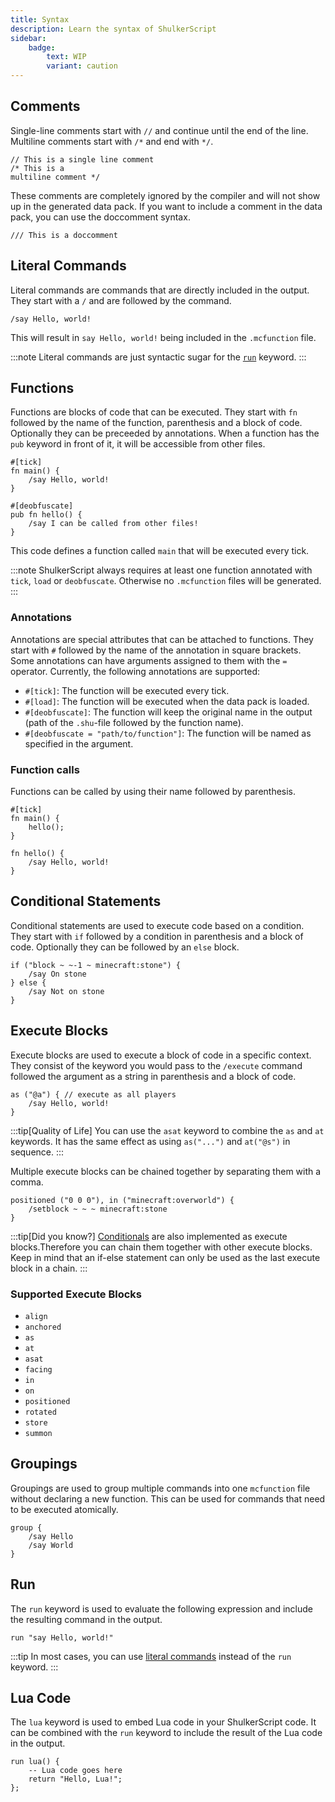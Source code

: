 ```yaml
---
title: Syntax
description: Learn the syntax of ShulkerScript
sidebar:
    badge:
        text: WIP
        variant: caution
---
```


## Comments
Single-line comments start with `//` and continue until the end of the line.
Multiline comments start with `/*` and end with `*/`.

```shulkerscript
// This is a single line comment
/* This is a
multiline comment */
```

These comments are completely ignored by the compiler and will not show up in the generated data pack.
If you want to include a comment in the data pack, you can use the doccomment syntax.
```shulkerscript
/// This is a doccomment
```

## Literal Commands
Literal commands are commands that are directly included in the output.
They start with a `/` and are followed by the command.
```shulkerscript
/say Hello, world!
```

This will result in `say Hello, world!` being included in the `.mcfunction` file.

:::note
Literal commands are just syntactic sugar for the [`run`](#run) keyword.
:::

## Functions
Functions are blocks of code that can be executed.
They start with `fn` followed by the name of the function, parenthesis and a block of code.
Optionally they can be preceeded by annotations. When a function has the `pub` keyword in front of it, it will be accessible from other files.
```shulkerscript title="src/main.shu"
#[tick]
fn main() {
    /say Hello, world!
}

#[deobfuscate]
pub fn hello() {
    /say I can be called from other files!
}
```
This code defines a function called `main` that will be executed every tick.

:::note
ShulkerScript always requires at least one function annotated with `tick`, `load` or `deobfuscate`. 
Otherwise no `.mcfunction` files will be generated.
:::

### Annotations
Annotations are special attributes that can be attached to functions.
They start with `#` followed by the name of the annotation in square brackets. Some annotations can have arguments assigned to them with the `=` operator.
Currently, the following annotations are supported:
- `#[tick]`: The function will be executed every tick.
- `#[load]`: The function will be executed when the data pack is loaded.
- `#[deobfuscate]`: The function will keep the original name in the output (path of the `.shu`-file followed by the function name).
- `#[deobfuscate = "path/to/function"]`: The function will be named as specified in the argument.

### Function calls
Functions can be called by using their name followed by parenthesis.
```shulkerscript
#[tick]
fn main() {
    hello();
}

fn hello() {
    /say Hello, world!
}
```

## Conditional Statements
Conditional statements are used to execute code based on a condition.
They start with `if` followed by a condition in parenthesis and a block of code.
Optionally they can be followed by an `else` block.
```shulkerscript
if ("block ~ ~-1 ~ minecraft:stone") {
    /say On stone
} else {
    /say Not on stone
}
```

## Execute Blocks
Execute blocks are used to execute a block of code in a specific context.
They consist of the keyword you would pass to the `/execute` command followed the argument as a string in parenthesis and a block of code.
```shulkerscript
as ("@a") { // execute as all players
    /say Hello, world!
}
```

:::tip[Quality of Life]
You can use the `asat` keyword to combine the `as` and `at` keywords. It has the same effect as using `as("...")` and `at("@s")` in sequence.
:::

Multiple execute blocks can be chained together by separating them with a comma.
```shulkerscript
positioned ("0 0 0"), in ("minecraft:overworld") {
    /setblock ~ ~ ~ minecraft:stone
}
```

:::tip[Did you know?]
[Conditionals](#conditional-statements) are also implemented as execute blocks.Therefore you can chain them together with other execute blocks. Keep in mind that an if-else statement can only be used as the last execute block in a chain.
:::

### Supported Execute Blocks

- `align`
- `anchored`
- `as`
- `at`
- `asat`
- `facing`
- `in`
- `on`
- `positioned`
- `rotated`
- `store`
- `summon`

## Groupings
Groupings are used to group multiple commands into one `mcfunction` file without declaring a new function.
This can be used for commands that need to be executed atomically.
```shulkerscript
group {
    /say Hello
    /say World
}
```

## Run
The `run` keyword is used to evaluate the following expression and include the resulting command in the output.
```shulkerscript
run "say Hello, world!"
```

:::tip
In most cases, you can use [literal commands](#literal-commands) instead of the `run` keyword.
:::

## Lua Code
The `lua` keyword is used to embed Lua code in your ShulkerScript code. It can be combined with the `run` keyword to include the result of the Lua code in the output.
```shulkerscript
run lua() {
    -- Lua code goes here
    return "Hello, Lua!";
};
```